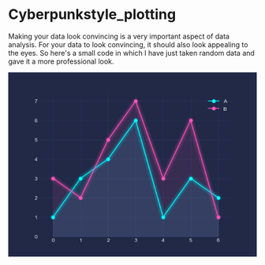 # Cyberpunkstyle_plotting
Making your data look convincing is a very important aspect of data analysis. For your data to look convincing, it should also look appealing to the eyes. So here's a small code in which I have just taken random data and gave it a more professional look. 

![](cyberpunk.png)
